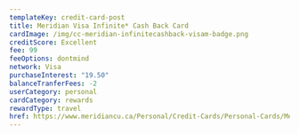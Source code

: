 ```yaml
---
templateKey: credit-card-post
title: Meridian Visa Infinite* Cash Back Card
cardImage: /img/cc-meridian-infinitecashback-visam-badge.png
creditScore: Excellent
fee: 99
feeOptions: dontmind
network: Visa
purchaseInterest: "19.50"
balanceTranferFees: -2
userCategory: personal
cardCategory: rewards
rewardType: travel
href: https://www.meridiancu.ca/Personal/Credit-Cards/Personal-Cards/Meridian-Visa-Infinite-Cash-Back-Card.aspx
---
```

